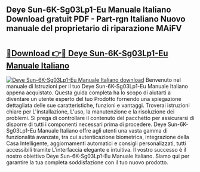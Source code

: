 ## Deye Sun-6K-Sg03Lp1-Eu Manuale Italiano Download gratuit PDF - Part-rgn Italiano Nuovo manuale del proprietario di riparazione MAiFV

# <h2><a href="http://dfddpv.blite.top/?on=Deye+Sun-6K-Sg03Lp1-Eu+Manuale+Italiano">🔗Download 👉🔴 Deye Sun-6K-Sg03Lp1-Eu Manuale Italiano</a></h2>

[![Deye Sun-6K-Sg03Lp1-Eu Manuale Italiano download](https://i.imgur.com/lujVjoI.png)](http://dfddpv.blite.top/?on=Deye+Sun-6K-Sg03Lp1-Eu+Manuale+Italiano)
Benvenuto nel manuale di Istruzioni per il tuo Deye Sun-6K-Sg03Lp1-Eu Manuale Italiano appena acquistato. Questa guida completa ha lo scopo di aiutarti a diventare un utente esperto del tuo Prodotto fornendo una spiegazione dettagliata delle sue caratteristiche, funzioni e vantaggi. Troverai istruzioni chiare per L'installazione, L'uso, la manutenzione e la risoluzione dei problemi. Si prega di controllare il contenuto del pacchetto per assicurarsi di disporre di tutti i componenti necessari prima di procedere. Deye Sun-6K-Sg03Lp1-Eu Manuale Italiano offre agli utenti una vasta gamma di funzionalità avanzate, tra cui autenticazione biometrica, integrazione della Casa Intelligente, aggiornamenti automatici e consigli personalizzati, tutti accessibili tramite L'interfaccia elegante e intuitiva. Il vostro successo è il nostro obiettivo Deye Sun-6K-Sg03Lp1-Eu Manuale Italiano. Siamo qui per garantire la tua completa soddisfazione con il tuo nuovo prodotto.
